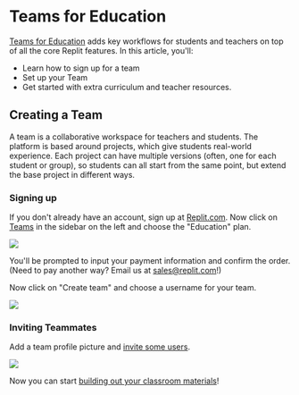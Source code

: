 # Teams for Education

[Teams for Education](https://replit.com/teams-for-education) adds key workflows for students and teachers on top of all the core Replit features. In this article, you'll:
 * Learn how to sign up for a team
 * Set up your Team 
 * Get started with extra curriculum and teacher resources.

## Creating a Team

A team is a collaborative workspace for teachers and students. The platform is based around projects, which give students real-world experience. Each project can have multiple versions (often, one for each student or group), so students can all start from the same point, but extend the base project in different ways.

### Signing up

If you don't already have an account, sign up at [Replit.com](https://repl.it). Now click on [Teams](https://replit.com/teams) in the sidebar on the left and choose the "Education" plan.

![](https://i.ritzastatic.com/images/d0ec5bfad4d24b299236083894aaec25/choose-plan.png)

You'll be prompted to input your payment information and confirm the order.
(Need to pay another way? Email us at [sales@replit.com](mailto:sales@replit.com)!) 

Now click on "Create team" and choose a username for your team.

![](https://i.ritzastatic.com/images/e85eb0653fc245e5a6f35341e27a5668/choose-username.png)

### Inviting Teammates
Add a team profile picture and [invite some users](https://docs.replit.com/Teams/Invitations). 

![](https://i.ritzastatic.com/images/9d314c5d5861488897ec9525258a4627/upload-pic.png)


Now you can start [building out your classroom materials](./Projects)! 